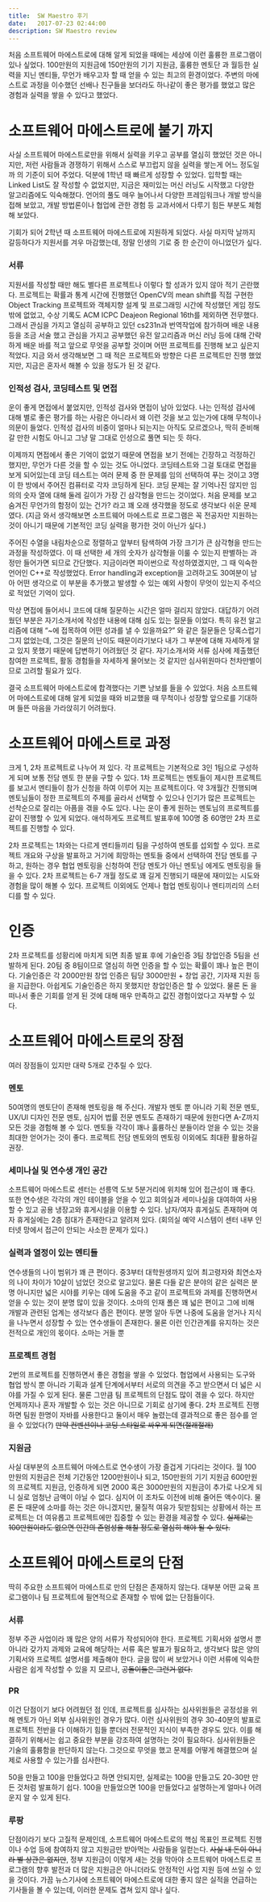 ```yaml
---
title:  SW Maestro 후기
date:   2017-07-23 02:44:00
description: SW Maestro review
---
```


처음 소프트웨어 마에스트로에 대해 알게 되었을 때에는 세상에 이런 훌륭한 프로그램이 있나 싶었다. 100만원의 지원금에 150만원의 기기 지원금, 훌륭한 멘토단 과 월등한 실력을 지닌 멘티들, 무언가 배우고자 할 때 얻을 수 있는 최고의 환경이었다. 주변의 마에스트로 과정을 이수했던 선배나 친구들을 보더라도 하나같이 좋은 평가를 했었고 많은 경험과 실력을 쌓을 수 있다고 했었다.

# 소프트웨어 마에스트로에 붙기 까지 

사실 소프트웨어 마에스트로만을 위해서 실력을 키우고 공부를 열심히 했었던 것은 아니지만, 저런 사람들과 경쟁하기 위해서 스스로 부끄럽지 않을 실력을 쌓는게 어느 정도일까 의 기준이 되어 주었다. 덕분에 1학년 때 빠르게 성장할 수 있었다. 입학할 때는 Linked List도 잘 작성할 수 없었지만,  지금은 재미있는 머신 러닝도 시작했고 다양한 알고리즘에도 익숙해졌다. 언어의 풀도 매우 늘어나서 다양한 프레임워크나 개발 방식을 접해 보았고, 개발 방법론이나 협업에 관한 경험 등 교과서에서 다루기 힘든 부분도 체험해 보았다.

기회가 되어 2학년 때 소프트웨어 마에스트로에 지원하게 되었다.  사실 마지막 날까지 갈등하다가 지원서를 겨우 마감했는데, 정말 인생의 기로 중 한 순간이 아니었던가 싶다.

### 서류
지원서를 작성할 때만 해도 별다른 프로젝트나 이렇다 할 성과가 있지 않아 적기 곤란했다. 프로젝트는 확률과 통계 시간에 진행했던 OpenCV의 mean shift를 직접 구현한 Object Tracking 프로젝트와 객체지향 설계 및 프로그래밍 시간에 작성했던 게임 정도 밖에 없었고, 수상 기록도 ACM ICPC Deajeon Regional 16th를 제외하면 전무했다. 그래서 관심을 가지고 열심히 공부하고 있던 cs231n과 번역작업에 참가하며 배운 내용 등을 조금 서술 했고 관심을 가지고 공부했던 유전 알고리즘과 머신 러닝 등에 대해 간략하게 배운 바를 적고 앞으로 무엇을 공부할 것이며 어떤 프로젝트를 진행해 보고 싶은지 적었다. 지금 와서 생각해보면 그 때 적은 프로젝트와 방향은 다른 프로젝트만 진행 했었지만, 지금은 혼자서 해볼 수 있을 정도가 된 것 같다.

### 인적성 검사, 코딩테스트 및 면접
운이 좋게 면접에서 붙었지만, 인적성 검사와 면접이 남아 있었다. 나는 인적성 검사에 대해 별로 좋은 평가를 하는 사람은 아니라서 왜 이런 것을 보고 있는가에 대해 무척이나 의문이 들었다. 인적성 검사의 비중이 얼마나 되는지는 아직도 모르겠으나, 딱히 준비해 갈 만한 시험도 아니고 그냥 말 그대로 인성으로 풀면 되는 듯 하다. 

이제까지 면접에서 좋은 기억이 없었기 때문에 면접을 보기 전에는 긴장하고 걱정하긴 했지만, 무언가 다른 것을 할 수 있는 것도 아니었다. 코딩테스트와 그걸 토대로 면접을 보게 되어있는데 코딩 테스트는 여러 문제 중 한 문제를 임의 선택하여 푸는 것이고 3명이 한 방에서 주어진 컴퓨터로 각자 코딩하게 된다. 코딩 문제는 잘 기억나진 않지만 임의의 숫자 열에 대해 둘레 길이가 가장 긴 삼각형을 만드는 것이었다. 처음 문제를 보고 숨겨진 무언가의 함정이 있는 건가? 라고 꽤 오래 생각했을 정도로 생각보다 쉬운 문제였다. 
(지금 와서 생각해보면 소프트웨어 마에스트로 프로그램은 꼭 전공자만 지원하는 것이 아니기 때문에 기본적인 코딩 실력을 평가한 것이 아닌가 싶다.) 

주어진 수열을 내림차순으로 정렬하고 앞부터 탐색하여 가장 크기가 큰 삼각형을 만드는 과정을 작성하였다. 이 때 선택한 세 개의 숫자가 삼각형을 이룰 수 있는지 판별하는 과정만 들어가면 되므로 간단했다. 지금이라면 파이썬으로 작성하였겠지만,  그 때 익숙한 언어인 C++로 작성했었다. Error handling과 exception을 고려하고도 30여분이 남아 어떤 생각으로 이 부분을 추가했고 발생할 수 있는 예외 사항이 무엇이 있는지 주석으로 적었던 기억이 있다.

막상 면접에 들어서니 코드에 대해 질문하는 시간은 얼마 걸리지 않았다. 대답하기 어려웠던 부분은 자기소개서에 작성한 내용에 대해 심도 있는 질문들 이었다. 특히 유전 알고리즘에 대해 “~에 접목하여 어떤 성과를 낼 수 있을까요?” 와 같은 질문들은 당혹스럽기 그지 없었는데, 그것은 질문의 난이도 때문이라기보다 내가 그 부분에 대해 자세하게 알고 있지 못했기 때문에 답변하기 어려웠던 것 같다. 자기소개서와 서류 심사에 제출했던 참여한 프로젝트, 활동 경험들을 자세하게 물어보는 것 같지만 심사위원마다 천차만별이므로 고려할 필요가 있다.

결국 소프트웨어 마에스트로에 합격했다는 기쁜 낭보를 들을 수 있었다. 처음 소프트웨어 마에스트로에 대해 알게 되었을 때와 비교했을 때 무척이나 성장할 앞으로를 기대하며 들뜬 마음을 가라앉히기 어려웠다.





# 소프트웨어 마에스트로 과정
크게 1, 2차 프로젝트로 나누어 져 있다. 각 프로젝트는 기본적으로 3인 1팀으로 구성하게 되며 보통 전담 멘토 한 분을 구할 수 있다. 1차 프로젝트는 멘토들이 제시한 프로젝트를 보고서 멘티들이 참가 신청을 하여 이루어 지는 프로젝트이다. 약 3개월간 진행되며 멘토님들이 정한 프로젝트의 주제를 골라서 선택할 수 있으나 인기가 많은 프로젝트는 선착순으로 잘리는 아픔을 겪을 수도 있다. 나는 운이 좋게 원하는 멘토님의 프로젝트를 같이 진행할 수 있게 되었다. 애석하게도 프로젝트 발표후에 100명 중 60명만 2차 프로젝트를 진행할 수 있다.

2차 프로젝트는 1차와는 다르게 멘티들끼리 팀을 구성하여 멘토를 섭외할 수 있다. 프로젝트 개요와 구상을 발표하고 거기에 희망하는 멘토들 중에서 선택하여 전담 멘토를 구하고, 원하는 경우 협업 멘토링을 신청하여 전담 멘토가 아닌 멘토님 에게도 멘토링을 들을 수 있다. 2차 프로젝트는 6-7 개월 정도로 꽤 길게 진행되기 때문에 재미있는 시도와 경험을 많이 해볼 수 있다. 프로젝트 이외에도 언제나 협업 멘토링이나 멘티끼리의 스터디를 할 수 있다.

# 인증
2차 프로젝트를 성황리에 마치게 되면 최종 발표 후에 기술인증 3팀 창업인증 5팀을 선발하게 된다. 20팀 중 8팀이므로 열심히 하면 인증을 할 수 있는 확률이 꽤나 높은 편이다. 기술인증은 각 2000만원 창업 인증은 팀당 3000만원 + 창업 공간, 기자재 지원 등을 지급한다. 아쉽게도 기술인증은 하지 못했지만 창업인증은 할 수 있었다. 물론 돈 을 떠나서 좋은 기회를 얻게 된 것에 대해 매우 만족하고 값진 경험이었다고 자부할 수 있다.

# 소프트웨어 마에스트로의 장점

여러 장점들이 있지만 대략 5개로 간추릴 수 있다.

### 멘토
50여명의 멘토단이 존재해 멘토링을 해 주신다. 개발자 멘토 뿐 아니라 기획 전문 멘토, UX/UI 디자인 전문 멘토, 심지어 법률 전문 멘토도 존재하기 때문에 원한다면 A-Z까지 모든 것을 경험해 볼 수 있다. 멘토들 각각이 꽤나 훌륭하신 분들이라 얻을 수 있는 것을 최대한 얻어가는 것이 좋다. 프로젝트 전담 멘토와의 멘토링 이외에도 최대환 활용하길 권장.

### 세미나실 및 연수생 개인 공간
소프트웨어 마에스트로 센터는 선릉역 도보 5분거리에 위치해 있어 접근성이 꽤 좋다. 또한 연수생은 각각의 개인 테이블을 얻을 수 있고 회의실과 세미나실을 대여하여 사용할 수 있고 공용 냉장고와 휴게시설을 이용할 수 있다. 남자/여자 휴게실도 존재하며 여자 휴게실에는 2층 침대가 존재한다고 알려져 있다. (회의실 예약 시스템이 센터 내부 인터넷 망에서 접근이 안되는 사소한 문제가 있다.)

### 실력과 열정이 있는 멘티들
연수생들의 나이 범위가 꽤 큰 편이다. 중3부터 대학원생까지 있어 최고령자와 최연소자의 나이 차이가 10살이 넘었던 것으로 알고있다. 물론 다들 같은 분야의 같은 실력은 분명 아니지만 넓은 시야를 키우는 데에 도움을 주고 같이 프로젝트와 과제를 진행하면서 얻을 수 있는 것이 분명 많이 있을 것이다. 소마의 인재 폴은 꽤 넓은 편이고 그에 비해 개발과 관련된 업계는 생각보다 좁은 편이다. 분명 알아 두면 나중에 도움을 얻거나 지식을 나누면서 성장할 수 있는 연수생들이 존재한다. 물론 이런 인간관계를 유지하는 것은 전적으로 개인의 몫이다. 소마는 거들 뿐

### 프로젝트 경험 
2번의 프로젝트를 진행하면서 좋은 경험을 쌓을 수 있었다. 협업에서 사용되는 도구와 협업 방식 뿐 아니라 기획과 설계 단계에서부터 서로의 의견을 주고 받으면서 더 넓은 시야를 가질 수 있게 된다. 물론 그만큼 팀 프로젝트의 단점도 많이 겪을 수 있다. 하지만 언제까지나 혼자 개발할 수 있는 것은 아니므로 기회로 삼기에 좋다. 2차 프로젝트 진행하면 팀원 한명이 자바를 사용한다고 둘이서 매우 놀렸는데 결과적으로 좋은 점수를 얻을 수 있었다(?) ~~만약 컨벤션이나 코딩 스타일로 싸우게 되면(절래절래)~~

### 지원금
사실 대부분의 소프트웨어 마에스트로 연수생이 가장 즐겁게 기다리는 것이다. 월 100만원의 지원금은 전체 기간동안 1200만원이나 되고, 150만원의 기기 지원금 600만원의 프로젝트 지원금, 인증하게 되면 2000 혹은 3000만원의 지원금이 추가로 나오게 되니 실로 엄청난 금액이 아닐 수 없다. 심지어 이 조차도 이전에 비해 줄어든 액수이다. 물론 돈 때문에 소마를 하는 것은 아니겠지만, 물질적 여유가 뒷받침되는 상황에서 하는 프로젝트는 더 여유롭고 프로젝트에만 집중할 수 있는 환경을 제공할 수 있다. ~~실제로는 100만원이라도 없으면 인간의 존엄성을 해칠 정도로 열심히 해야 될 수 있다.~~

# 소프트웨어 마에스트로의 단점
딱히 주요한 소프트웨어 마에스트로 만의 단점은 존재하지 않는다. 대부분 어떤 교육 프로그램이나 팀 프로젝트에 필연적으로 존재할 수 밖에 없는 단점들이다.

### 서류
정부 주관 사업이라 꽤 많은 양의 서류가 작성되어야 한다. 프로젝트 기획서와 설명서 뿐 아니라 갖가지 과제와 교육에 해당하는 서류 혹은 발표가 필요하고, 생각보다 많은 양의 기획서와 프로젝트 설명서를 제출해야 한다. 글을 많이 써 보았거나 이런 서류에 익숙한 사람은 쉽게 작성할 수 있을 지 모르나, ~~공돌이들은 그런거 없다.~~

### PR
이건 단점이기 보다 어려웠던 점 인데, 프로젝트를 심사하는 심사위원들은 공정성을 위해 멘토가 아닌 외부 심사위원인 경우가 많다. 이런 심사위원의 경우 30-40분의 발표로 프로젝트 전반을 다 이해하기 힘들 뿐더러 전문적인 지식이 부족한 경우도 있다. 이를 해결하기 위해서는 쉽고 중요한 부분을 강조하여 설명하는 것이 필요하다. 심사위원들은 기술의 훌륭함을 판단하지 않는다. 그것으로 무엇을 했고 문제를 어떻게 해결했으며 실제로 사용할 수 있는가를 심사한다.

50을 만들고 100을 만들었다고 하면 안되지만, 실제로는 100을 만들고도 20-30만 만든 것처럼 발표하기 쉽다. 100을 만들었으면 100을 만들었다고 설명하는게 얼마나 어려운지 알 수 있게 된다.

### 루팡
단점이라기 보다 고질적 문제인데, 소프트웨어 마에스트로의 핵심 목표인 프로젝트 진행이나 수업 등에 참여하지 않고 지원금만 받아먹는 사람들을 일컫는다. ~~사실 내 돈이 아니라 별 상관은 없지만~~, 정부 지원금이 이렇게 새는 것을 막아야 소프트웨어 마에스트로 프로그램의 향후 발전과 더 많은 지원금은 아니더라도 안정적인 사업 지원 등에 쓰일 수 있을 것이다. 가끔 뉴스기사에 소프트웨어 마에스트로에 대한 좋지 않은 실적을 언급하는 기사들을 볼 수 있는데, 이러한 문제도 겹쳐 있지 않나 싶다.

